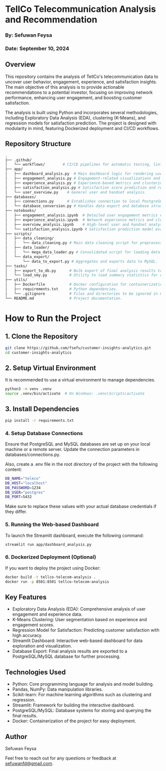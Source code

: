 # TellCo Telecommunication Analysis and Recommendation

### By: Sefuwan Feysa  
### Date: September 10, 2024

## Overview

This repository contains the analysis of TellCo's telecommunication data to uncover user behavior, engagement, experience, and satisfaction insights. The main objective of this analysis is to provide actionable recommendations to a potential investor, focusing on improving network performance, enhancing user engagement, and boosting customer satisfaction.

The analysis is built using Python and incorporates several methodologies, including Exploratory Data Analysis (EDA), clustering (K-Means), and regression models for satisfaction prediction. The project is designed with modularity in mind, featuring Dockerized deployment and CI/CD workflows.

## Repository Structure

```bash
.
├── .github/
│   └── workflows/        # CI/CD pipelines for automatic testing, linting, and deployment.
├── app/
│   ├── dashboard_analysis.py  # Main dashboard logic for rendering user behavior, engagement, experience, and satisfaction insights.
│   ├── engagement_analysis.py # Engagement-related visualizations and metrics.
│   ├── experience_analysis.py # Experience-based metrics and clustering insights.
│   ├── satisfaction_analysis.py # Satisfaction score prediction and regression performance.
│   └── user_overview.py    # General user and handset analysis.
├── databases/
│   ├── connections.py      # Establishes connection to local PostgreSQL and MySQL databases.
│   └── database_conversion.py # Handles data export and database structure conversion.
├── notebooks/
│   ├── engagement_analysis.ipynb  # Detailed user engagement metrics exploration.
│   ├── experience_analysis.ipynb  # Network experience metrics and clustering insights.
│   ├── overview_analysis.ipynb    # High-level user and handset analysis.
│   └── satisfaction_analysis.ipynb # Satisfaction prediction model evaluation.
├── scripts/
│   ├── data_cleaning/      
│   │   └── data_cleaning.py # Main data cleaning script for preprocessing.
│   ├── data_loader/
│   │   └── mega_data_loader.py # Consolidated script for loading data.
│   └── data_export/
│       └── data_to_export.py # Aggregates and exports data to MySQL.
├── tasks/
│   ├── export_to_db.py      # Bulk export of final analysis results to the database.
│   └── load_smy.py          # Utility to load summary statistics for data interpretation.
├── utils/
│   ├── Dockerfile           # Docker configuration for containerization.
│   ├── requirements.txt     # Python dependencies.
│   └── .gitignore           # Files and directories to be ignored in Git.
└── README.md                # Project documentation.

```

# How to Run the Project

## 1. Clone the Repository

```bash
git clone https://github.com/fsefu/customer-insights-analytics.git
cd customer-insights-analytics
```

 ## 2. Setup Virtual Environment
It is recommended to use a virtual environment to manage dependencies.

```bash
python3 -m venv .venv
source .venv/bin/activate  # On Windows: .venv\Scripts\activate
```
 ## 3. Install Dependencies

```bash
pip install -r requirements.txt
```
### 4. Setup Database Connections
Ensure that PostgreSQL and MySQL databases are set up on your local machine or a remote server.
Update the connection parameters in databases/connections.py.

Also, create a .env file in the root directory of the project with the following content:

```bash
DB_NAME="teleco"
DB_HOST="localhost"
DB_PASSWORD=1234
DB_USER="postgres"
DB_PORT=5432
```
Make sure to replace these values with your actual database credentials if they differ.

### 5. Running the Web-based Dashboard
To launch the Streamlit dashboard, execute the following command:

```bash
streamlit run app/dashboard_analysis.py
```

### 6. Dockerized Deployment (Optional)
If you want to deploy the project using Docker:

```bash
docker build -t tellco-telecom-analysis .
docker run -p 8501:8501 tellco-telecom-analysis
```

## Key Features
 - Exploratory Data Analysis (EDA): Comprehensive analysis of user engagement and experience data.
 - K-Means Clustering: User segmentation based on experience and engagement scores.
 - Regression Model for Satisfaction: Predicting customer satisfaction with high accuracy.
 - Streamlit Dashboard: Interactive web-based dashboard for data exploration and visualization.
 - Database Export: Final analysis results are exported to a PostgreSQL/MySQL database for further processing.
## Technologies Used
- Python: Core programming language for analysis and model building.
- Pandas, NumPy: Data manipulation libraries.
- Scikit-learn: For machine learning algorithms such as clustering and regression.
- Streamlit: Framework for building the interactive dashboard.
- PostgreSQL/MySQL: Database systems for storing and querying the final results.
- Docker: Containerization of the project for easy deployment.

## Author
Sefuwan Feysa

Feel free to reach out for any questions or feedback at sefuwanfd@gmail.com.
